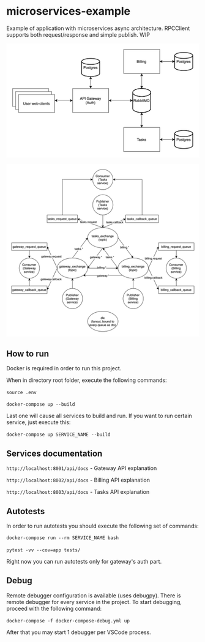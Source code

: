 # microservices-example
Example of application with microservices async architecture. RPCClient supports both request/response and simple publish.
WIP

![Services schema](./documentation/app-schema.png)

![RabbitMQ topology](./documentation/rabbitmq_topology.png)

## How to run
Docker is required in order to run this project.

When in directory root folder, execute the following commands:

`source .env`

`docker-compose up --build`

Last one will cause all services to build and run. If you want to run certain service, just execute this:

`docker-compose up SERVICE_NAME --build`

## Services documentation
`http://localhost:8001/api/docs` - Gateway API explanation

`http://localhost:8002/api/docs` - Billing API explanation

`http://localhost:8003/api/docs` - Tasks API explanation

## Autotests
In order to run autotests you should execute the following set of commands:

```
docker-compose run --rm SERVICE_NAME bash

pytest -vv --cov=app tests/
```

Right now you can run autotests only for gateway's auth part.

## Debug

Remote debugger configuration is available (uses debugpy). There is remote debugger for every service in the project. To start debugging, proceed with the following command:

`docker-compose -f docker-compose-debug.yml up`

After that you may start 1 debugger per VSCode process. 

